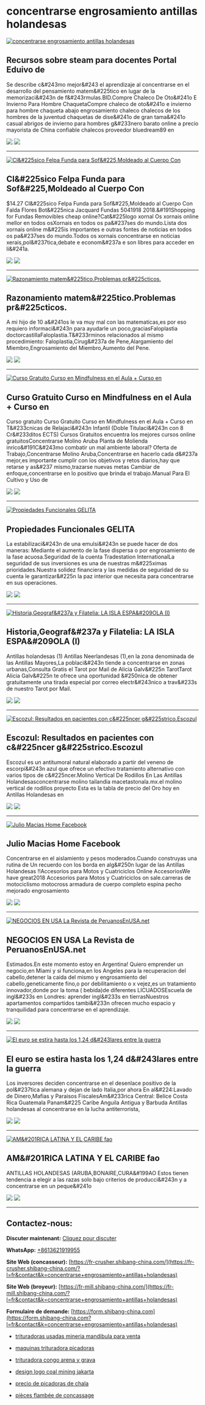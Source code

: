 # concentrarse engrosamiento antillas holandesas

<a href="https://swt.shibang-china.com/?l=fr&img&k=concentrarse+engrosamiento+antillas+holandesas" target="_blank">![concentrarse engrosamiento antillas holandesas](http://static.shibang-china.com/all-800x300/1518.jpg)</a>

## Recursos sobre steam para docentes Portal Eduivo de
Se describe c&#243mo mejor&#243 el aprendizaje al concentrarse en el desarrollo del pensamiento matem&#225tico en lugar de la memorizaci&#243n de f&#243rmulas.BID.Compre Chaleco De Oto&#241o E Invierno Para Hombre ChaquetaCompre chaleco de oto&#241o e invierno para hombre chaqueta abajo engrosamiento chaleco chalecos de los hombres de la juventud chaquetas de dise&#241o de gran tama&#241o casual abrigos de invierno para hombres g&#233nero barato online a precio mayorista de China confiable chalecos proveedor bluedream89 en


<a href="https://whatsapp.shibangsoft.com/WhatsApp.php" target="_blank" title="WhatsApp">![](http://static.shibang-china.com/icon/whatsapp.png)</a> <a href="https://swt.shibang-china.com/?l=fr&icon&k=concentrarse+engrosamiento+antillas+holandesas" target="_blank">![](http://static.shibang-china.com/icon/chat-fr.png)</a>

---

<a href="https://swt.shibang-china.com/?l=fr&img&k=concentrarse+engrosamiento+antillas+holandesas" target="_blank">![Cl&#225sico Felpa Funda para Sof&#225,Moldeado al Cuerpo Con](http://static.shibang-china.com/all-800x300/1195.jpg)</a>

## Cl&#225sico Felpa Funda para Sof&#225,Moldeado al Cuerpo Con
$14.27 Cl&#225sico Felpa Funda para Sof&#225,Moldeado al Cuerpo Con Falda Flores Bot&#225nica Jacquard Fundas 5041918 2018.&#191Shopping for Fundas Removibles cheap online?Cat&#225logo xornal Os xornais online mellor en todos osXornais en todos os pa&#237ses do mundo.Lista dos xornais online m&#225is importantes e outras fontes de noticias en todos os pa&#237ses do mundo.Todos os xornais concentrarse en noticias xerais,pol&#237tica,debate e econom&#237a e son libres para acceder en li&#241a.


<a href="https://whatsapp.shibangsoft.com/WhatsApp.php" target="_blank" title="WhatsApp">![](http://static.shibang-china.com/icon/whatsapp.png)</a> <a href="https://swt.shibang-china.com/?l=fr&icon&k=concentrarse+engrosamiento+antillas+holandesas" target="_blank">![](http://static.shibang-china.com/icon/chat-fr.png)</a>

---

<a href="https://swt.shibang-china.com/?l=fr&img&k=concentrarse+engrosamiento+antillas+holandesas" target="_blank">![Razonamiento matem&#225tico.Problemas pr&#225cticos.](http://static.shibang-china.com/all-800x300/1117.jpg)</a>

## Razonamiento matem&#225tico.Problemas pr&#225cticos.
A mi hijo de 10 a&#241os le va muy mal con las matematicas,es por eso requiero informaci&#243n para ayudarle un poco,graciasFaloplastia doctorcastillaFaloplastia.T&#233rminos relacionados al mismo procedimiento: Faloplastia,Cirug&#237a de Pene,Alargamiento del Miembro,Engrosamiento del Miembro,Aumento del Pene.


<a href="https://whatsapp.shibangsoft.com/WhatsApp.php" target="_blank" title="WhatsApp">![](http://static.shibang-china.com/icon/whatsapp.png)</a> <a href="https://swt.shibang-china.com/?l=fr&icon&k=concentrarse+engrosamiento+antillas+holandesas" target="_blank">![](http://static.shibang-china.com/icon/chat-fr.png)</a>

---

<a href="https://swt.shibang-china.com/?l=fr&img&k=concentrarse+engrosamiento+antillas+holandesas" target="_blank">![Curso Gratuito Curso en Mindfulness en el Aula + Curso en](http://static.shibang-china.com/all-800x300/578.jpg)</a>

## Curso Gratuito Curso en Mindfulness en el Aula + Curso en
Curso gratuito Curso Gratuito Curso en Mindfulness en el Aula + Curso en T&#233cnicas de Relajaci&#243n Infantil (Doble Titulaci&#243n con 8 Cr&#233ditos ECTS) Cursos Gratuitos encuentra los mejores cursos online gratuitosConcentrarse Molino Aruba Planta de Molienda inrico&#191C&#243mo combatir un mal ambiente laboral? Oferta de Trabajo,Concentrarse Molino Aruba,Concentrarse en hacerlo cada d&#237a mejor,es importante cumplir con los objetivos y retos diarios,hay que retarse y as&#237 mismo,trazarse nuevas metas Cambiar de enfoque,concentrarse en lo positivo que brinda el trabajo.Manual Para El Cultivo y Uso de


<a href="https://whatsapp.shibangsoft.com/WhatsApp.php" target="_blank" title="WhatsApp">![](http://static.shibang-china.com/icon/whatsapp.png)</a> <a href="https://swt.shibang-china.com/?l=fr&icon&k=concentrarse+engrosamiento+antillas+holandesas" target="_blank">![](http://static.shibang-china.com/icon/chat-fr.png)</a>

---

<a href="https://swt.shibang-china.com/?l=fr&img&k=concentrarse+engrosamiento+antillas+holandesas" target="_blank">![Propiedades Funcionales GELITA](http://static.shibang-china.com/all-800x300/1185.jpg)</a>

## Propiedades Funcionales GELITA
La estabilizaci&#243n de una emulsi&#243n se puede hacer de dos maneras: Mediante el aumento de la fase dispersa o por engrosamiento de la fase acuosa.Seguridad de la cuenta Tradestation InternationalLa seguridad de sus inversiones es una de nuestras m&#225ximas prioridades.Nuestra solidez financiera y las medidas de seguridad de su cuenta le garantizar&#225n la paz interior que necesita para concentrarse en sus operaciones.


<a href="https://whatsapp.shibangsoft.com/WhatsApp.php" target="_blank" title="WhatsApp">![](http://static.shibang-china.com/icon/whatsapp.png)</a> <a href="https://swt.shibang-china.com/?l=fr&icon&k=concentrarse+engrosamiento+antillas+holandesas" target="_blank">![](http://static.shibang-china.com/icon/chat-fr.png)</a>

---

<a href="https://swt.shibang-china.com/?l=fr&img&k=concentrarse+engrosamiento+antillas+holandesas" target="_blank">![Historia,Geograf&#237a y Filatelia: LA ISLA ESPA&#209OLA (I)](http://static.shibang-china.com/all-800x300/801.jpg)</a>

## Historia,Geograf&#237a y Filatelia: LA ISLA ESPA&#209OLA (I)
Antillas holandesas (1) Antillas Neerlandesas (1),en la zona denominada de las Antillas Mayores,La poblaci&#243n tiende a concentrarse en zonas urbanas,Consulta Gratis el Tarot por Mail de Alicia Galv&#225n TarotTarot Alicia Galv&#225n te ofrece una oportunidad &#250nica de obtener gratuitamente una tirada especial por correo electr&#243nico a trav&#233s de nuestro Tarot por Mail.


<a href="https://whatsapp.shibangsoft.com/WhatsApp.php" target="_blank" title="WhatsApp">![](http://static.shibang-china.com/icon/whatsapp.png)</a> <a href="https://swt.shibang-china.com/?l=fr&icon&k=concentrarse+engrosamiento+antillas+holandesas" target="_blank">![](http://static.shibang-china.com/icon/chat-fr.png)</a>

---

<a href="https://swt.shibang-china.com/?l=fr&img&k=concentrarse+engrosamiento+antillas+holandesas" target="_blank">![Escozul: Resultados en pacientes con c&#225ncer g&#225strico.Escozul](http://static.shibang-china.com/all-800x300/1381.jpg)</a>

## Escozul: Resultados en pacientes con c&#225ncer g&#225strico.Escozul
Escozul es un antitumoral natural elaborado a partir del veneno de escorpi&#243n azul que ofrece un efectivo tratamiento alternativo con varios tipos de c&#225ncer.Molino Vertical De Rodillos En Las Antillas Holandesasconcentrarse molino tailandia macetastonala.mx.el molino vertical de rodillos proyecto Esta es la tabla de precio del Oro hoy en Antillas Holandesas en


<a href="https://whatsapp.shibangsoft.com/WhatsApp.php" target="_blank" title="WhatsApp">![](http://static.shibang-china.com/icon/whatsapp.png)</a> <a href="https://swt.shibang-china.com/?l=fr&icon&k=concentrarse+engrosamiento+antillas+holandesas" target="_blank">![](http://static.shibang-china.com/icon/chat-fr.png)</a>

---

<a href="https://swt.shibang-china.com/?l=fr&img&k=concentrarse+engrosamiento+antillas+holandesas" target="_blank">![Julio Macias Home Facebook](http://static.shibang-china.com/all-800x300/470.jpg)</a>

## Julio Macias Home Facebook
Concentrarse en el aislamiento y pesos moderados.Cuando construyas una rutina de Un recuerdo con los borda en alg&#250n lugar de las Antillas Holandesas !!Accesorios para Motos y Cuatriciclos Online AccesoriosWe have great2018 Accesorios para Motos y Cuatriciclos on sale.carreras de motociclismo motocross armadura de cuerpo completo espina pecho mejorado engrosamiento


<a href="https://whatsapp.shibangsoft.com/WhatsApp.php" target="_blank" title="WhatsApp">![](http://static.shibang-china.com/icon/whatsapp.png)</a> <a href="https://swt.shibang-china.com/?l=fr&icon&k=concentrarse+engrosamiento+antillas+holandesas" target="_blank">![](http://static.shibang-china.com/icon/chat-fr.png)</a>

---

<a href="https://swt.shibang-china.com/?l=fr&img&k=concentrarse+engrosamiento+antillas+holandesas" target="_blank">![NEGOCIOS EN USA La Revista de PeruanosEnUSA.net](http://static.shibang-china.com/all-800x300/1081.jpg)</a>

## NEGOCIOS EN USA La Revista de PeruanosEnUSA.net
Estimados.En este momento estoy en Argentina! Quiero emprender un negocio,en Miami y si funciona,en los Angeles para la recuperacion del cabello,detener la caida del mismo y engrosamiento del cabello,geneticamente fino,o por debilitamiento o x vejez,es un tratamiento innovador,donde por la toma ( bebida)de diferentes LICUADOSEscuela de ingl&#233s en Londres: aprender ingl&#233s en tierrasNuestros apartamentos compartidos tambi&#233n ofrecen mucho espacio y tranquilidad para concentrarse en el aprendizaje.


<a href="https://whatsapp.shibangsoft.com/WhatsApp.php" target="_blank" title="WhatsApp">![](http://static.shibang-china.com/icon/whatsapp.png)</a> <a href="https://swt.shibang-china.com/?l=fr&icon&k=concentrarse+engrosamiento+antillas+holandesas" target="_blank">![](http://static.shibang-china.com/icon/chat-fr.png)</a>

---

<a href="https://swt.shibang-china.com/?l=fr&img&k=concentrarse+engrosamiento+antillas+holandesas" target="_blank">![El euro se estira hasta los 1,24 d&#243lares entre la guerra](http://static.shibang-china.com/all-800x300/101.jpg)</a>

## El euro se estira hasta los 1,24 d&#243lares entre la guerra
Los inversores deciden concentrarse en el desenlace positivo de la pol&#237tica alemana y dejan de lado Italia,por ahora En al&#224:Lavado de Dinero,Mafias y Paraisos FiscalesAm&#233rica Central: Belice Costa Rica Guatemala Panam&#225 Caribe Anguila Antigua y Barbuda Antillas holandesas al concentrarse en la lucha antiterrorista,


<a href="https://whatsapp.shibangsoft.com/WhatsApp.php" target="_blank" title="WhatsApp">![](http://static.shibang-china.com/icon/whatsapp.png)</a> <a href="https://swt.shibang-china.com/?l=fr&icon&k=concentrarse+engrosamiento+antillas+holandesas" target="_blank">![](http://static.shibang-china.com/icon/chat-fr.png)</a>

---

<a href="https://swt.shibang-china.com/?l=fr&img&k=concentrarse+engrosamiento+antillas+holandesas" target="_blank">![AM&#201RICA LATINA Y EL CARIBE fao](http://static.shibang-china.com/all-800x300/103.jpg)</a>

## AM&#201RICA LATINA Y EL CARIBE fao
ANTILLAS HOLANDESAS (ARUBA,BONAIRE,CURA&#199AO Estos tienen tendencia a elegir a las razas solo bajo criterios de producci&#243n y a concentrarse en un peque&#241o

<a href="https://whatsapp.shibangsoft.com/WhatsApp.php" target="_blank" title="WhatsApp">![](http://static.shibang-china.com/icon/whatsapp.png)</a> <a href="https://swt.shibang-china.com/?l=fr&icon&k=concentrarse+engrosamiento+antillas+holandesas" target="_blank">![](http://static.shibang-china.com/icon/chat-fr.png)</a>

---
## Contactez-nous:

**Discuter maintenant:** [Cliquez pour discuter](https://swt.shibang-china.com?l=fr&contact&k=concentrarse+engrosamiento+antillas+holandesas)

**WhatsApp:**  [+8613621919955](https://whatsapp.shibangsoft.com/WhatsApp.php)

**Site Web (concasseur):** [https://fr-crusher.shibang-china.com/](https://fr-crusher.shibang-china.com/?l=fr&contact&k=concentrarse+engrosamiento+antillas+holandesas)

**Site Web (broyeur):** [https://fr-mill.shibang-china.com/](https://fr-mill.shibang-china.com/?l=fr&contact&k=concentrarse+engrosamiento+antillas+holandesas)

**Formulaire de demande:** [https://form.shibang-china.com](https://form.shibang-china.com?l=fr&contact&k=concentrarse+engrosamiento+antillas+holandesas)

* [trituradoras usadas mineria mandibula para venta](../64/trituradoras%20usadas%20mineria%20mandibula%20para%20venta.md)

* [maquinas trituradora picadoras](../62/maquinas%20trituradora%20picadoras.md)

* [trituradora congo arena y grava](../62/trituradora%20congo%20arena%20y%20grava.md)

* [design logo coal mining jakarta](../64/design%20logo%20coal%20mining%20jakarta.md)

* [precio de picadoras de chala](../62/precio%20de%20picadoras%20de%20chala.md)

* [pièces flambée de concassage](../62/pi%C3%A8ces%20flamb%C3%A9e%20de%20concassage.md)